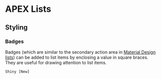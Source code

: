# APEX Lists

## Styling

### Badges

Badges (which are similar to the secondary action area in [Material Design lists](https://material.io/components/lists)) can be added to list items by enclosing a value in square braces.\
They are useful for drawing attention to list items.

```text
Shiny [New]
```

